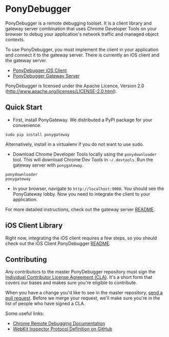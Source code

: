 
PonyDebugger
============

PonyDebugger is a remote debugging toolset.  It is a client library and gateway server combination that uses Chrome Developer Tools on your browser to debug your application's network traffic and managed object contexts.

To use PonyDebugger, you must implement the client in your application and connect it to the gateway server. There is currently an iOS client and the gateway server.

 * [PonyDebugger iOS Client](https://github.com/square/PonyDebugger/tree/master/PonyDebugger)
 * [PonyDebugger Gateway Server](https://github.com/square/PonyDebugger/tree/master/ponyd)

PonyDebugger is licensed under the Apache Licence, Version 2.0 (http://www.apache.org/licenses/LICENSE-2.0.html).

Quick Start
-----------

- First, install PonyGateway. We distributed a PyPI package for your convenience.

```
sudo pip install ponygateway
```

  Alternatively, install in a virtualenv if you do not want to use sudo.

- Download Chrome Developer Tools locally using the `ponydownloader` tool. This will download Chrome Dev Tools in `~/.devtools`. Run the gateway server with `ponygateway`.

```
ponydownloader
ponygateway
```

- In your browser, navigate to `http://localhost:9000`. You should see the PonyGateway lobby. Now you need to integrate the client to your application.

For more detailed instructions, check out the gateway server [README](https://github.com/square/PonyDebugger/blob/master/README_ponyd.rst).

iOS Client Library
------------------

Right now, integrating the iOS client requires a few steps, so you should check out the iOS Client PonyDebugger [README](https://github.com/square/PonyDebugger/blob/master/README_iOS.md#installing).

Contributing
------------

Any contributors to the master PonyDebugger repository must sign the [Individual Contributor License Agreement (CLA)](https://spreadsheets.google.com/spreadsheet/viewform?formkey=dDViT2xzUHAwRkI3X3k5Z0lQM091OGc6MQ&ndplr=1>).  It's a short form that covers our bases and makes sure you're eligible to contribute.

When you have a change you'd like to see in the master repository, [send a pull request](https://github.com/square/PonyDebugger/pulls). Before we merge your request, we'll make sure you're in the list of people who have signed a CLA.

Some useful links:

- [Chrome Remote Debugging Documentation](https://developers.google.com/chrome-developer-tools/docs/protocol/tot/index)
- [WebKit Inspector Protocol Definition on GitHub](https://github.com/WebKit/webkit/blob/master/Source/WebCore/inspector/Inspector.json)

